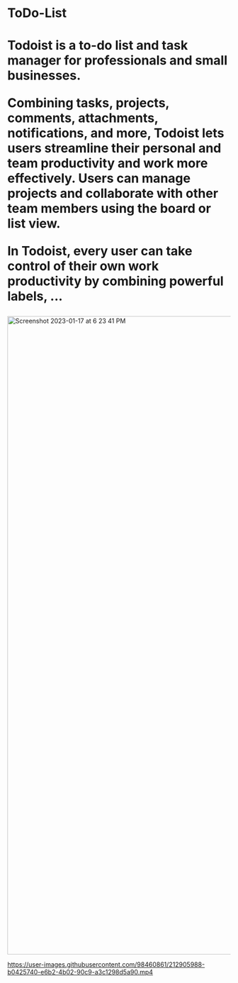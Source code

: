 # ToDo-List

<h1>Todoist is a to-do list and task manager for professionals and small businesses.

Combining tasks, projects, comments, attachments, notifications, and more, Todoist lets users streamline their personal and team productivity and work more effectively. Users can manage projects and collaborate with other team members using the board or list view.

In Todoist, every user can take control of their own work productivity by combining powerful labels, ...</h1>
<img width="1440" alt="Screenshot 2023-01-17 at 6 23 41 PM" src="https://user-images.githubusercontent.com/98460861/212905969-d590bd23-9423-422d-8d57-3775c8e5a851.png">


https://user-images.githubusercontent.com/98460861/212905988-b0425740-e6b2-4b02-90c9-a3c1298d5a90.mp4

